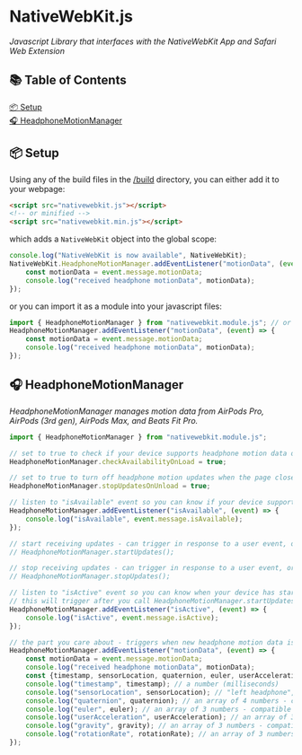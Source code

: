 # NativeWebKit.js
_Javascript Library that interfaces with the NativeWebKit App and Safari Web Extension_

## 📚 Table of Contents
[📦 Setup](#-setup)  
[🎧 HeadphoneMotionManager](#-headphonemotionmanager)

## 📦 Setup
Using any of the build files in the [/build](https://github.com/zakaton/NativeWebKit.js/tree/main/build) directory, you can either add it to your webpage:
```html
<script src="nativewebkit.js"></script>
<!-- or minified -->
<script src="nativewebkit.min.js"></script>
```

which adds a `NativeWebKit` object into the global scope:
```javascript
console.log("NativeWebKit is now available", NativeWebKit);
NativeWebKit.HeadphoneMotionManager.addEventListener("motionData", (event) => {
    const motionData = event.message.motionData;
    console.log("received headphone motionData", motionData);
});
```

or you can import it as a module into your javascript files:

```javascript
import { HeadphoneMotionManager } from "nativewebkit.module.js"; // or "nativewebkit.module.min.js"
HeadphoneMotionManager.addEventListener("motionData", (event) => {
    const motionData = event.message.motionData;
    console.log("received headphone motionData", motionData);
});
```

## 🎧 HeadphoneMotionManager
_HeadphoneMotionManager manages motion data from AirPods Pro, AirPods (3rd gen), AirPods Max, and Beats Fit Pro._

```javascript
import { HeadphoneMotionManager } from "nativewebkit.module.js";

// set to true to check if your device supports headphone motion data on webpage load
HeadphoneMotionManager.checkAvailabilityOnLoad = true;

// set to true to turn off headphone motion updates when the page closes/reloads/redirects
HeadphoneMotionManager.stopUpdatesOnUnload = true;

// listen to "isAvailable" event so you can know if your device supports headphone motion data
HeadphoneMotionManager.addEventListener("isAvailable", (event) => {
    console.log("isAvailable", event.message.isAvailable);
});

// start receiving updates - can trigger in response to a user event, or automatically in the "isAvailable" event
// HeadphoneMotionManager.startUpdates();

// stop receiving updates - can trigger in response to a user event, or you can set HeadphoneMotionManager.stopUpdatesOnUnload to false to stop automatically when refreshing/closing/leaving the webpage
// HeadphoneMotionManager.stopUpdates();

// listen to "isActive" event so you can know when your device has started/stopped receiving headphone motion data
// this will trigger after you call HeadphoneMotionManager.startUpdates or HeadphoneMotionManager.stopUpdates, assuming "isActive" changes state
HeadphoneMotionManager.addEventListener("isActive", (event) => {
    console.log("isActive", event.message.isActive);
});

// the part you care about - triggers when new headphone motion data is available
HeadphoneMotionManager.addEventListener("motionData", (event) => {
    const motionData = event.message.motionData;
    console.log("received headphone motionData", motionData);
    const {timestamp, sensorLocation, quaternion, euler, userAcceleration, gravity, rotationRate} = motionData;
    console.log("timestamp", timestamp); // a number (milliseconds)
    console.log("sensorLocation", sensorLocation); // "left headphone", "right headphone", "default", or "unknown"
    console.log("quaternion", quaternion); // an array of 4 numbers - compatible with three.js Quaternion
    console.log("euler", euler); // an array of 3 numbers - compatible with three.js Euler
    console.log("userAcceleration", userAcceleration); // an array of 3 numbers - compatible with three.js Vector3
    console.log("gravity", gravity); // an array of 3 numbers - compatible with three.js Vector3
    console.log("rotationRate", rotationRate); // an array of 3 numbers - compatible with three.js Euler
});
```

